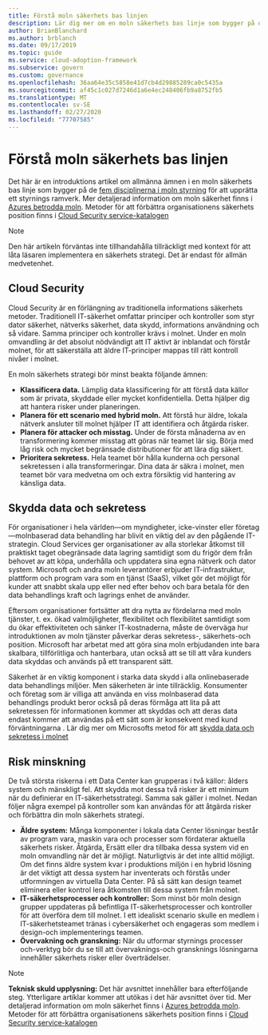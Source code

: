 ```yaml
---
title: Förstå moln säkerhets bas linjen
description: Lär dig mer om en moln säkerhets bas linje som bygger på de fem disciplinerna i moln styrning för att upprätta ett styrnings ramverk.
author: BrianBlanchard
ms.author: brblanch
ms.date: 09/17/2019
ms.topic: guide
ms.service: cloud-adoption-framework
ms.subservice: govern
ms.custom: governance
ms.openlocfilehash: 36aa64e35c5858e41d7cb4d29885289ca0c5435a
ms.sourcegitcommit: af45c1c027d7246d1a6e4ec248406fb9a8752fb5
ms.translationtype: MT
ms.contentlocale: sv-SE
ms.lasthandoff: 02/27/2020
ms.locfileid: "77707585"
---
```

# <a name="understand-the-cloud-security-baseline"></a>Förstå moln säkerhets bas linjen

Det här är en introduktions artikel om allmänna ämnen i en moln säkerhets bas linje som bygger på de [fem disciplinerna i moln styrning](../governance-disciplines.md) för att upprätta ett styrnings ramverk. Mer detaljerad information om moln säkerhet finns i [Azures betrodda moln](https://azure.microsoft.com/overview/trusted-cloud). Metoder för att förbättra organisationens säkerhets position finns i [Cloud Security service-katalogen](https://www.microsoft.com/security/information-protection)

> [!NOTE]
> Den här artikeln förväntas inte tillhandahålla tillräckligt med kontext för att låta läsaren implementera en säkerhets strategi. Det är endast för allmän medvetenhet.

## <a name="cloud-security"></a>Cloud Security

Cloud Security är en förlängning av traditionella informations säkerhets metoder. Traditionell IT-säkerhet omfattar principer och kontroller som styr dator säkerhet, nätverks säkerhet, data skydd, informations användning och så vidare. Samma principer och kontroller krävs i molnet. Under en moln omvandling är det absolut nödvändigt att IT aktivt är inblandat och förstår molnet, för att säkerställa att äldre IT-principer mappas till rätt kontroll nivåer i molnet.

En moln säkerhets strategi bör minst beakta följande ämnen:

- **Klassificera data.** Lämplig data klassificering för att förstå data källor som är privata, skyddade eller mycket konfidentiella. Detta hjälper dig att hantera risker under planeringen.
- **Planera för ett scenario med hybrid moln.** Att förstå hur äldre, lokala nätverk ansluter till molnet hjälper IT att identifiera och åtgärda risker.
- **Planera för attacker och misstag.** Under de första månaderna av en transformering kommer misstag att göras när teamet lär sig. Börja med låg risk och mycket begränsade distributioner för att lära dig säkert.
- **Prioritera sekretess.** Hela teamet bör hålla kunderna och personal sekretessen i alla transformeringar. Dina data är säkra i molnet, men teamet bör vara medvetna om och extra försiktig vid hantering av känsliga data.

## <a name="protecting-data-and-privacy"></a>Skydda data och sekretess

För organisationer i hela världen&mdash;om myndigheter, icke-vinster eller företag&mdash;molnbaserad data behandling har blivit en viktig del av den pågående IT-strategin. Cloud Services ger organisationer av alla storlekar åtkomst till praktiskt taget obegränsade data lagring samtidigt som du frigör dem från behovet av att köpa, underhålla och uppdatera sina egna nätverk och dator system. Microsoft och andra moln leverantörer erbjuder IT-infrastruktur, plattform och program vara som en tjänst (SaaS), vilket gör det möjligt för kunder att snabbt skala upp eller ned efter behov och bara betala för den data behandlings kraft och lagrings enhet de använder.

Eftersom organisationer fortsätter att dra nytta av fördelarna med moln tjänster, t. ex. ökad valmöjligheter, flexibilitet och flexibilitet samtidigt som du ökar effektiviteten och sänker IT-kostnaderna, måste de överväga hur introduktionen av moln tjänster påverkar deras sekretess-, säkerhets-och position. Microsoft har arbetat med att göra sina moln erbjudanden inte bara skalbara, tillförlitliga och hanterbara, utan också att se till att våra kunders data skyddas och används på ett transparent sätt.

Säkerhet är en viktig komponent i starka data skydd i alla onlinebaserade data behandlings miljöer. Men säkerheten är inte tillräcklig. Konsumenter och företag som är villiga att använda en viss molnbaserad data behandlings produkt beror också på deras förmåga att lita på att sekretessen för informationen kommer att skyddas och att deras data endast kommer att användas på ett sätt som är konsekvent med kund förväntningarna . Lär dig mer om Microsofts metod för att [skydda data och sekretess i molnet](https://go.microsoft.com/fwlink/?LinkId=808242&clcid=0x409)

## <a name="risk-mitigation"></a>Risk minskning

De två största riskerna i ett Data Center kan grupperas i två källor: ålders system och mänskligt fel. Att skydda mot dessa två risker är ett minimum när du definierar en IT-säkerhetsstrategi. Samma sak gäller i molnet. Nedan följer några exempel på kontroller som kan användas för att åtgärda risker och förbättra din moln säkerhets strategi.

- **Äldre system:** Många komponenter i lokala data Center lösningar består av program vara, maskin vara och processer som fördaterar aktuella säkerhets risker. Åtgärda, Ersätt eller dra tillbaka dessa system vid en moln omvandling när det är möjligt. Naturligtvis är det inte alltid möjligt. Om det finns äldre system kvar i produktions miljön i en hybrid lösning är det viktigt att dessa system har inventerats och förstås under utformningen av virtuella Data Center. På så sätt kan design teamet eliminera eller kontrol lera åtkomsten till dessa system från molnet.
- **IT-säkerhetsprocesser och kontroller:** Som minst bör moln design grupper uppdateras på befintliga IT-säkerhetsprocesser och kontroller för att överföra dem till molnet. I ett idealiskt scenario skulle en medlem i IT-säkerhetsteamet tränas i cybersäkerhet och engageras som medlem i design-och implementerings teamen.
- **Övervakning och granskning:** När du utformar styrnings processer och-verktyg bör du se till att övervaknings-och gransknings lösningarna innehåller säkerhets risker eller överträdelser.

> [!NOTE]
> **Teknisk skuld upplysning:** Det här avsnittet innehåller bara efterföljande steg. Ytterligare artiklar kommer att utökas i det här avsnittet över tid. Mer detaljerad information om moln säkerhet finns i [Azures betrodda moln](https://azure.microsoft.com/overview/trusted-cloud). Metoder för att förbättra organisationens säkerhets position finns i [Cloud Security service-katalogen](https://www.microsoft.com/security/information-protection)
